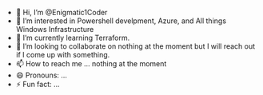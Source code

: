 - 👋 Hi, I’m @Enigmatic1Coder
- 👀 I’m interested in Powershell develpment, Azure, and All things Windows Infrastructure
- 🌱 I’m currently learning Terraform.
- 💞️ I’m looking to collaborate on nothing at the moment but I will reach out if I come up with something.
- 📫 How to reach me ... nothing at the moment
- 😄 Pronouns: ...
- ⚡ Fun fact: ...

<!---
Enigmatic1Coder/Enigmatic1Coder is a ✨ special ✨ repository because its `README.md` (this file) appears on your GitHub profile.
You can click the Preview link to take a look at your changes.
--->
